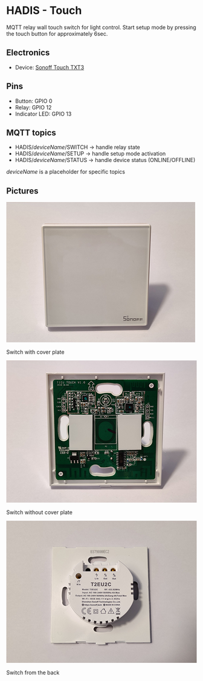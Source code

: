 # HADIS - Touch

MQTT relay wall touch switch for light control.
Start setup mode by pressing the touch button for approximately 6sec.

## Electronics
* Device: [Sonoff Touch TXT3](https://www.itead.cc/smart-home/sonoff-tx-series-wifi-smart-wall-switches.html)

## Pins
* Button: GPIO 0
* Relay: GPIO 12
* Indicator LED: GPIO 13

## MQTT topics
* HADIS/*deviceName*/SWITCH -> handle relay state
* HADIS/*deviceName*/SETUP -> handle setup mode activation
* HADIS/*deviceName*/STATUS -> handle device status (ONLINE/OFFLINE)

*deviceName* is a placeholder for specific topics

## Pictures

![Touch front](./assets/Thumb/Touch-Front.jpg)

Switch with cover plate

![Touch inside](./assets/Thumb/Touch-Inside.jpg)

Switch without cover plate

![Touch back](./assets/Thumb/Touch-Back.jpg)

Switch from the back
